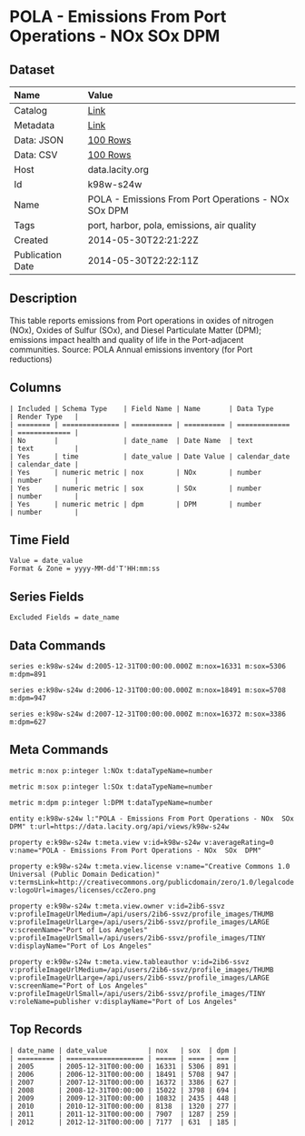 # POLA - Emissions From Port Operations - NOx SOx DPM

## Dataset

| Name | Value |
| :--- | :---- |
| Catalog | [Link](https://catalog.data.gov/dataset/pola-emissions-from-port-operations-nox-sox-dpm-a9072) |
| Metadata | [Link](https://data.lacity.org/api/views/k98w-s24w) |
| Data: JSON | [100 Rows](https://data.lacity.org/api/views/k98w-s24w/rows.json?max_rows=100) |
| Data: CSV | [100 Rows](https://data.lacity.org/api/views/k98w-s24w/rows.csv?max_rows=100) |
| Host | data.lacity.org |
| Id | k98w-s24w |
| Name | POLA - Emissions From Port Operations - NOx SOx DPM |
| Tags | port, harbor, pola, emissions, air quality |
| Created | 2014-05-30T22:21:22Z |
| Publication Date | 2014-05-30T22:22:11Z |

## Description

This table reports emissions from Port operations in oxides of nitrogen (NOx), Oxides of Sulfur (SOx), and Diesel Particulate Matter (DPM); emissions impact health and quality of life in the Port-adjacent communities. Source: POLA Annual emissions inventory (for Port reductions)

## Columns

```ls
| Included | Schema Type    | Field Name | Name       | Data Type     | Render Type   |
| ======== | ============== | ========== | ========== | ============= | ============= |
| No       |                | date_name  | Date Name  | text          | text          |
| Yes      | time           | date_value | Date Value | calendar_date | calendar_date |
| Yes      | numeric metric | nox        | NOx        | number        | number        |
| Yes      | numeric metric | sox        | SOx        | number        | number        |
| Yes      | numeric metric | dpm        | DPM        | number        | number        |
```

## Time Field

```ls
Value = date_value
Format & Zone = yyyy-MM-dd'T'HH:mm:ss
```

## Series Fields

```ls
Excluded Fields = date_name
```

## Data Commands

```ls
series e:k98w-s24w d:2005-12-31T00:00:00.000Z m:nox=16331 m:sox=5306 m:dpm=891

series e:k98w-s24w d:2006-12-31T00:00:00.000Z m:nox=18491 m:sox=5708 m:dpm=947

series e:k98w-s24w d:2007-12-31T00:00:00.000Z m:nox=16372 m:sox=3386 m:dpm=627
```

## Meta Commands

```ls
metric m:nox p:integer l:NOx t:dataTypeName=number

metric m:sox p:integer l:SOx t:dataTypeName=number

metric m:dpm p:integer l:DPM t:dataTypeName=number

entity e:k98w-s24w l:"POLA - Emissions From Port Operations - NOx  SOx  DPM" t:url=https://data.lacity.org/api/views/k98w-s24w

property e:k98w-s24w t:meta.view v:id=k98w-s24w v:averageRating=0 v:name="POLA - Emissions From Port Operations - NOx  SOx  DPM"

property e:k98w-s24w t:meta.view.license v:name="Creative Commons 1.0 Universal (Public Domain Dedication)" v:termsLink=http://creativecommons.org/publicdomain/zero/1.0/legalcode v:logoUrl=images/licenses/ccZero.png

property e:k98w-s24w t:meta.view.owner v:id=2ib6-ssvz v:profileImageUrlMedium=/api/users/2ib6-ssvz/profile_images/THUMB v:profileImageUrlLarge=/api/users/2ib6-ssvz/profile_images/LARGE v:screenName="Port of Los Angeles" v:profileImageUrlSmall=/api/users/2ib6-ssvz/profile_images/TINY v:displayName="Port of Los Angeles"

property e:k98w-s24w t:meta.view.tableauthor v:id=2ib6-ssvz v:profileImageUrlMedium=/api/users/2ib6-ssvz/profile_images/THUMB v:profileImageUrlLarge=/api/users/2ib6-ssvz/profile_images/LARGE v:screenName="Port of Los Angeles" v:profileImageUrlSmall=/api/users/2ib6-ssvz/profile_images/TINY v:roleName=publisher v:displayName="Port of Los Angeles"
```

## Top Records

```ls
| date_name | date_value          | nox   | sox  | dpm | 
| ========= | =================== | ===== | ==== | === | 
| 2005      | 2005-12-31T00:00:00 | 16331 | 5306 | 891 | 
| 2006      | 2006-12-31T00:00:00 | 18491 | 5708 | 947 | 
| 2007      | 2007-12-31T00:00:00 | 16372 | 3386 | 627 | 
| 2008      | 2008-12-31T00:00:00 | 15022 | 3798 | 694 | 
| 2009      | 2009-12-31T00:00:00 | 10832 | 2435 | 448 | 
| 2010      | 2010-12-31T00:00:00 | 8138  | 1320 | 277 | 
| 2011      | 2011-12-31T00:00:00 | 7907  | 1287 | 259 | 
| 2012      | 2012-12-31T00:00:00 | 7177  | 631  | 185 | 
```